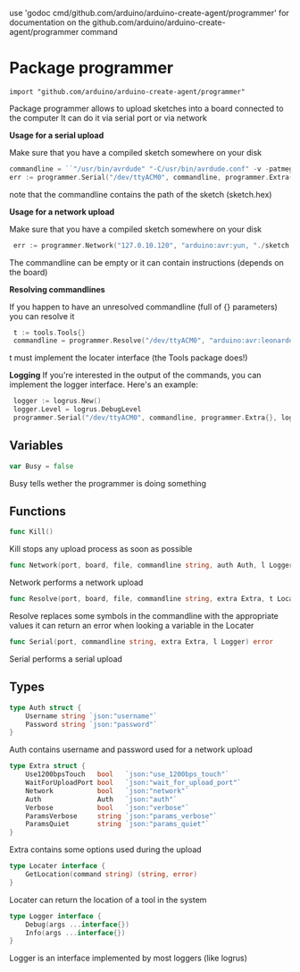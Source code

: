 use 'godoc cmd/github.com/arduino/arduino-create-agent/programmer' for documentation on the github.com/arduino/arduino-create-agent/programmer command 

Package programmer
=====================

    import "github.com/arduino/arduino-create-agent/programmer"

Package programmer allows to upload sketches into a board connected to the
computer It can do it via serial port or via network

**Usage for a serial upload**

Make sure that you have a compiled sketch somewhere on your disk

```go
commandline = ``"/usr/bin/avrdude" "-C/usr/bin/avrdude.conf" -v -patmega32u4 -cavr109 -P/dev/ttyACM0 -b57600 -D "-Uflash:w:./sketch.hex:i"``
err := programmer.Serial("/dev/ttyACM0", commandline, programmer.Extra{}, nil)
```

note that the commandline contains the path of the sketch (sketch.hex)

**Usage for a network upload**

Make sure that you have a compiled sketch somewhere on your disk

```go
 err := programmer.Network("127.0.10.120", "arduino:avr:yun, "./sketch.hex", "", programmer.Auth{}, nil)
```

The commandline can be empty or it can contain instructions (depends on the
board)

**Resolving commandlines**

If you happen to have an unresolved commandline (full of {} parameters) you can
resolve it

```go
 t := tools.Tools{}
 commandline = programmer.Resolve("/dev/ttyACM0", "arduino:avr:leonardo", "./sketch.hex", commandline, programmer.Extra{}, t)
 ```

t must implement the locater interface (the Tools package does!)

**Logging** If you're interested in the output of the commands, you can
implement the logger interface. Here's an example:

```go
 logger := logrus.New()
 logger.Level = logrus.DebugLevel
 programmer.Serial("/dev/ttyACM0", commandline, programmer.Extra{}, logger)
 ```



Variables
---------


```go
var Busy = false
```
Busy tells wether the programmer is doing something

Functions
---------


```go
func Kill()
```

Kill stops any upload process as soon as possible


```go
func Network(port, board, file, commandline string, auth Auth, l Logger) error
```

Network performs a network upload


```go
func Resolve(port, board, file, commandline string, extra Extra, t Locater) (string, error)
```

Resolve replaces some symbols in the commandline with the appropriate values it
can return an error when looking a variable in the Locater


```go
func Serial(port, commandline string, extra Extra, l Logger) error
```

Serial performs a serial upload

Types
-----


```go
type Auth struct {
    Username string `json:"username"`
    Password string `json:"password"`
}
```
Auth contains username and password used for a network upload


```go
type Extra struct {
    Use1200bpsTouch   bool   `json:"use_1200bps_touch"`
    WaitForUploadPort bool   `json:"wait_for_upload_port"`
    Network           bool   `json:"network"`
    Auth              Auth   `json:"auth"`
    Verbose           bool   `json:"verbose"`
    ParamsVerbose     string `json:"params_verbose"`
    ParamsQuiet       string `json:"params_quiet"`
}
```
Extra contains some options used during the upload


```go
type Locater interface {
    GetLocation(command string) (string, error)
}
```
Locater can return the location of a tool in the system


```go
type Logger interface {
    Debug(args ...interface{})
    Info(args ...interface{})
}
```
Logger is an interface implemented by most loggers (like logrus)


